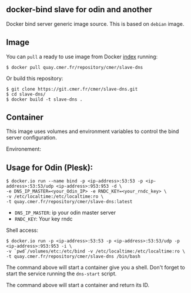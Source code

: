 docker-bind slave for odin and another
------------

Docker bind server generic image source. This is based on `debian` image.

Image
-----

You can `pull` a ready to use image from Docker
[index](https://quay.cmer.fr/repository/cmer/slave-dns) running:

```
$ docker pull quay.cmer.fr/repository/cmer/slave-dns
```

Or build this repository:

```
$ git clone https://git.cmer.fr/cmer/slave-dns.git
$ cd slave-dns/
$ docker build -t slave-dns .
```

Container
---------

This image uses volumes and environment variables to control the bind server
configuration.

Environement:

Usage for Odin (Plesk):
---------
```
$ docker.io run --name bind -p <ip-address>:53:53 -p <ip-address>:53:53/udp <ip-address>:953:953 -d \
-e DNS_IP_MASTER=<your_Odin_IP> -e RNDC_KEY=<your_rndc_key> \
-v /etc/localtime:/etc/localtime:ro \
-t quay.cmer.fr/repository/cmer/slave-dns:latest
```
* `DNS_IP_MASTER`: ip your odin master server
* `RNDC_KEY`: Your key rndc


Shell access:

```
$ docker.io run -p <ip-address>:53:53 -p <ip-address>:53:53/udp -p <ip-address>:953:953 -i \
-v `pwd`/volumes/etc:/etc/bind -v /etc/localtime:/etc/localtime:ro \
-t quay.cmer.fr/repository/cmer/slave-dns /bin/bash
```

The command above will start a container give you a shell. Don't
forget to start the service running the `dns-start` script.

The command above will start a container and return its ID.